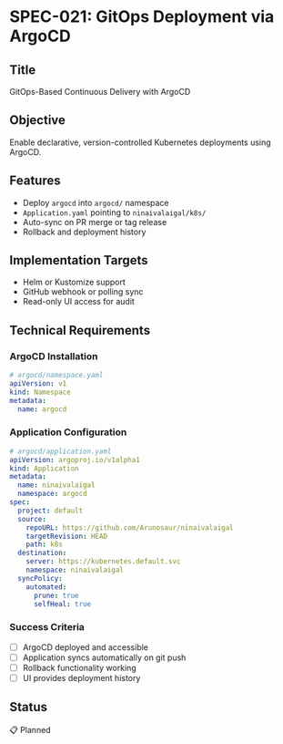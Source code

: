 # SPEC-021: GitOps Deployment via ArgoCD

## Title
GitOps-Based Continuous Delivery with ArgoCD

## Objective
Enable declarative, version-controlled Kubernetes deployments using ArgoCD.

## Features

- Deploy `argocd` into `argocd/` namespace
- `Application.yaml` pointing to `ninaivalaigal/k8s/`
- Auto-sync on PR merge or tag release
- Rollback and deployment history

## Implementation Targets

- Helm or Kustomize support
- GitHub webhook or polling sync
- Read-only UI access for audit

## Technical Requirements

### ArgoCD Installation
```yaml
# argocd/namespace.yaml
apiVersion: v1
kind: Namespace
metadata:
  name: argocd
```

### Application Configuration
```yaml
# argocd/application.yaml
apiVersion: argoproj.io/v1alpha1
kind: Application
metadata:
  name: ninaivalaigal
  namespace: argocd
spec:
  project: default
  source:
    repoURL: https://github.com/Arunosaur/ninaivalaigal
    targetRevision: HEAD
    path: k8s
  destination:
    server: https://kubernetes.default.svc
    namespace: ninaivalaigal
  syncPolicy:
    automated:
      prune: true
      selfHeal: true
```

### Success Criteria
- [ ] ArgoCD deployed and accessible
- [ ] Application syncs automatically on git push
- [ ] Rollback functionality working
- [ ] UI provides deployment history

## Status
📋 Planned
